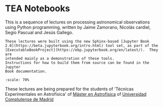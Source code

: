 # TEA Notebooks 

This is a sequence of lectures on processing astronomical observations using Python programming, written by Jaime Zamorano, Nicolás cardiel, Segio Pascual and Jesús Gallego. 

```{note}
These lectures were built using the new Sphinx-based [Jupyter Book
2.0](https://beta.jupyterbook.org/intro.html) tool set, as part of the
[ExecutableBookProject](https://ebp.jupyterbook.org/en/latest/).  They are
intended mainly as a demonstration of these tools.
Instructions for how to build them from source can be found in the Jupyter
Book documentation.
```


```{figure} /_static/lecture_specific/index/alumnos_3.5_CalarAlto.png
:scale: 70%
```


These lectures are being prepared for the students of 'Técnicas Experimentales en Astrofísica' of [Máster en Astrofísica](https://www.ucm.es/masterastrofisica) of [Universidad Complutense de Madrid](https://www.ucm.es/)

